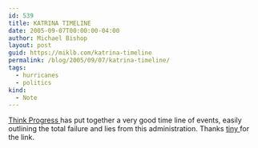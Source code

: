 ```yaml
---
id: 539
title: KATRINA TIMELINE
date: 2005-09-07T00:00:00-04:00
author: Michael Bishop
layout: post
guid: https://miklb.com/katrina-timeline
permalink: /blog/2005/09/07/katrina-timeline/
tags:
  - hurricanes
  - politics
kind:
  - Note
---
```

<p><a href="http://www.thinkprogress.org/katrina-timeline">Think Progress </a>has put together a very good time line of events, easily outlining the total failure and lies from this administration.  Thanks <a href="http://www.tinylittledots.com">tiny </a> for the link.</p>